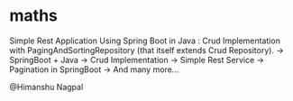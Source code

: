 # maths
Simple Rest Application Using Spring Boot in Java : Crud Implementation with PagingAndSortingRepository (that itself extends Crud Repository).
  -> SpringBoot + Java
  -> Crud Implementation
  -> Simple Rest Service
  -> Pagination in SpringBoot
  -> And many more...
  
@Himanshu Nagpal
